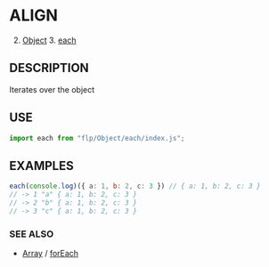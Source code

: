 # ALIGN

2. [Object](../README.md)
    3. [each](./README.md)

## DESCRIPTION

Iterates over the object


## USE 

```javascript
import each from "flp/Object/each/index.js";
```

## EXAMPLES

```javascript
each(console.log)({ a: 1, b: 2, c: 3 }) // { a: 1, b: 2, c: 3 }
// -> 1 "a" { a: 1, b: 2, c: 3 }
// -> 2 "b" { a: 1, b: 2, c: 3 }
// -> 3 "c" { a: 1, b: 2, c: 3 }
```

### SEE ALSO

- [Array](../../Array/README.md) / [forEach](../../Array/forEach/README.md)
